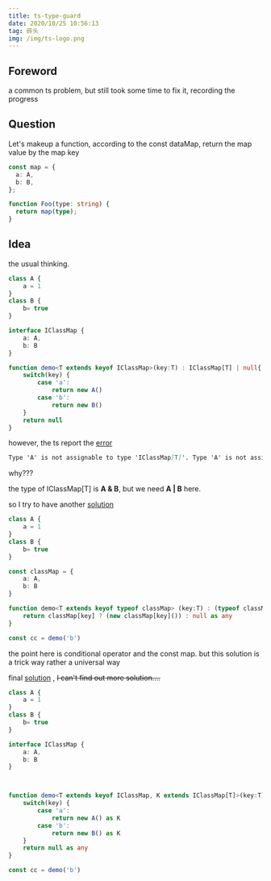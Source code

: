 ```yaml
---
title: ts-type-guard
date: 2020/10/25 10:56:13
tag: 砖头
img: /img/ts-logo.png
---
```


## Foreword

a common ts problem, but still took some time to fix it, recording the progress

## Question

Let's makeup a function, according to the const dataMap, return the map value by the map key

```ts
const map = {
  a: A,
  b: B,
};

function Foo(type: string) {
  return map(type);
}
```

## Idea

the usual thinking.

```ts
class A {
    a = 1
}
class B {
    b= true
}

interface IClassMap {
	a: A,
	b: B
}

function demo<T extends keyof IClassMap>(key:T) : IClassMap[T] | null{
    switch(key) {
        case 'a':
            return new A()
        case 'b':
            return new B()
    }
    return null
}
```

however, the ts report the [error](https://www.typescriptlang.org/play?target=1#code/MYGwhgzhAECC0G8BQ1XTNAvNAjEgvkqJDAEKIpoBG2ALgE4CuApgUkgJYB2tz9AZmGDNoASQDC4KAFkwABwoBIMAC44AGiSKqa0myT9GXYLQ4B7LtAAmzALZmAPABVozAB68uVmAGtmATzN+MUkSWTkAPgAKP38VJwBKaDUJKQhwgG0nAF1oAB9oLkYQEGQ0aAgAdw5aYAALGICksvK0YEgRAHIwTpVKVtb6ZlpGeksuZkq4KIT+1vaILqpeuYHUIZGxwsnoUhm5wnKN0fHikAIgA)

```md
Type 'A' is not assignable to type 'IClassMap[T]'. Type 'A' is not assignable to type 'A & B'. Property 'b' is missing in type 'A' but required in type 'B'.
```

why???

the type of IClassMap[T] is **A & B**, but we need **A | B** here.

so I try to have another [solution](https://www.typescriptlang.org/play?target=1#code/MYGwhgzhAECC0G8BQ1XTNAvNAjEgvkqJDAEKIpoBG2ALgE4CuApgUkQPYB2Et0xUALJgADlgoBIMAC44AGiQSqs0myQAzRl2C0Alt2gATZgFsOAHgAq0ZgA9azLoZgBrZgE8O66LXcjmXvzgQqIAfNAAFG7u0pYAlNCyEb7+gQIQwiJxANqWALoUaND0zLSM9FxBJJnZ0QUA-JFczADuVSEitR55EXEJslyMICDoMGBc7mrA3Lz8wOLGZhEA5FTLCUA)

```ts
class A {
    a = 1
}
class B {
    b= true
}

const classMap = {
	a: A,
	b: B
}

function demo<T extends keyof typeof classMap> (key:T) : (typeof classMap)[T] {
    return classMap[key] ? (new classMap[key]()) : null as any
}

const cc = demo('b')
```

the point here is conditional operator and the const map. but this solution is a trick way rather a universal way

final [solution](https://www.typescriptlang.org/play?target=1#code/MYGwhgzhAECC0G8BQ1XTNAvNAjEgvkqJDAEKIpoBG2ALgE4CuApgUkgJYB2tz9AZmGDNoASQDC4KAFkwABwoBIMAC44AGiSKqa0m3ZJ+jLsFocA9l2gATZgFtzAHgAq0ZgA9eXazADWzAE9zfjFJElk5dWgAaTdPZm8YCSkICIBtZwBdAD4ACn8AlWcASmg1WOQ0aAgAdw5aYAALfMDSyqq0YEgRAHIwHpVKDo76ZlpGeisuZhq4XNLIGKGOroheqgHl4dRR8cnoadnSefQYaOXCKt2JqcYQEFP0LgD9YEsIWmhgYCwbe3Ncj0NqVoEA) , ~~I can't find out more solution....~~

```ts
class A {
    a = 1
}
class B {
    b= true
}

interface IClassMap {
	a: A,
	b: B
}



function demo<T extends keyof IClassMap, K extends IClassMap[T]>(key:T) : K {
    switch(key) {
        case 'a':
            return new A() as K
        case 'b':
            return new B() as K
    }
    return null as any
}

const cc = demo('b')
```

